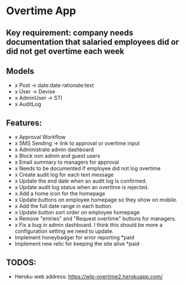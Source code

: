 # Overtime App

## Key requirement: company needs documentation that salaried employees did or did not get overtime each week

## Models
- x Post -> date:date rationale:text
- x User -> Devise
- x AdminUser -> STI
- x AuditLog

## Features:
- x Approval Workflow
- x SMS Sending -> link to approval or overtime input
- x Administrate admin dashboard
- x Block non admin and guest users
- x Email summary to managers for approval
- x Needs to be documented if employee did not log overtime
- x Create audit log for each text message
- x Update the end date when an audit log is confirmed.
- x Update audit log status when an overtime is rejected.
- x Add a home icon for the homepage
- x Update buttons on employee homepage so they show on mobile.
- x Add the full date range in each button.
- x Update button sort order on employee homepage
- x Remove "entries" and "Request overtime" buttons for managers.
- x Fix a bug in admin dashboard. I think this should be more a configuration setting we need to update.
- Implement honeybadger for error reporting *paid
- Implement new relic for keeping the site alive *paid

## TODOS:


- Heroku web address: https://wlp-overtime2.herokuapp.com/
